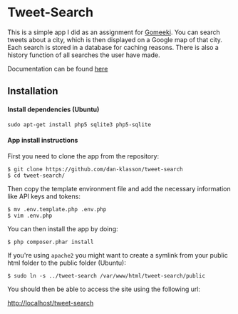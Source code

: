 
# Tweet-Search

This is a simple app I did as an assignment for [Gomeeki](http://gomeeki.com.au/). You can search tweets about a city, which is then displayed on a Google map of that city. Each search is stored in a database for caching reasons. There is also a history function of all searches the user have made.

Documentation can be found [here](https://github.com/dan-klasson/tweet-search/tree/master/app/docs)

## Installation

#### Install dependencies (Ubuntu)

	sudo apt-get install php5 sqlite3 php5-sqlite

#### App install instructions

First you need to clone the app from the repository:

	$ git clone https://github.com/dan-klasson/tweet-search
	$ cd tweet-search/

Then copy the template environment file and add the necessary information like API keys and tokens:

    $ mv .env.template.php .env.php
	$ vim .env.php

You can then install the app by doing:

	$ php composer.phar install

If you're using `apache2` you might want to create a symlink from your public html folder to the public folder (Ubuntu):

	$ sudo ln -s ../tweet-search /var/www/html/tweet-search/public

You should then be able to access the site using the following url:

[http://localhost/tweet-search](http://localhost/tweet-search)

